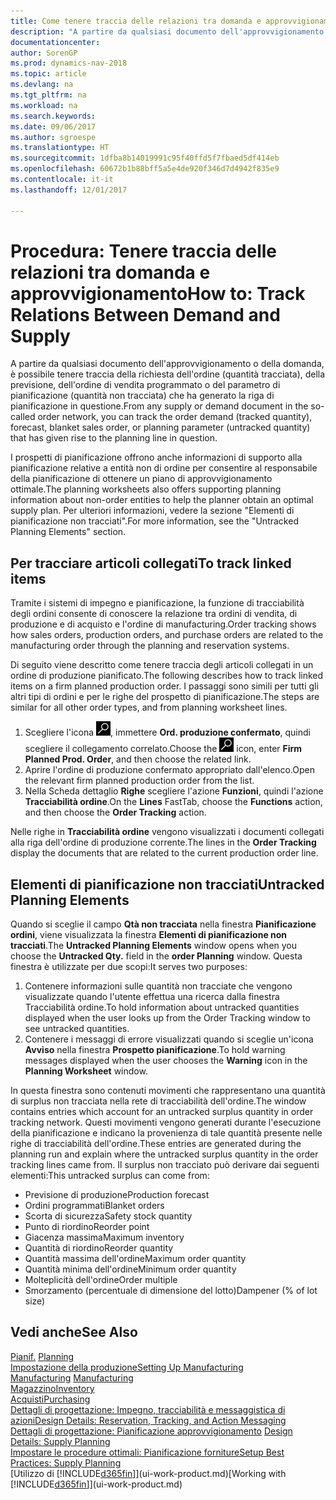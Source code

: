 ```yaml
---
title: Come tenere traccia delle relazioni tra domanda e approvvigionamento
description: "A partire da qualsiasi documento dell'approvvigionamento o della domanda, è possibile tenere traccia della richiesta dell'ordine (quantità tracciata), della previsione, dell'ordine di vendita programmato o del parametro di pianificazione (quantità non tracciata) che ha generato la riga di pianificazione in questione."
documentationcenter: 
author: SorenGP
ms.prod: dynamics-nav-2018
ms.topic: article
ms.devlang: na
ms.tgt_pltfrm: na
ms.workload: na
ms.search.keywords: 
ms.date: 09/06/2017
ms.author: sgroespe
ms.translationtype: HT
ms.sourcegitcommit: 1dfba8b14019991c95f40ffd5f7fbaed5df414eb
ms.openlocfilehash: 60672b1b88bff5a5e4de920f346d7d4942f835e9
ms.contentlocale: it-it
ms.lasthandoff: 12/01/2017

---
```

# <a name="how-to-track-relations-between-demand-and-supply"></a><span data-ttu-id="c3742-103">Procedura: Tenere traccia delle relazioni tra domanda e approvvigionamento</span><span class="sxs-lookup"><span data-stu-id="c3742-103">How to: Track Relations Between Demand and Supply</span></span>
<span data-ttu-id="c3742-104">A partire da qualsiasi documento dell'approvvigionamento o della domanda, è possibile tenere traccia della richiesta dell'ordine (quantità tracciata), della previsione, dell'ordine di vendita programmato o del parametro di pianificazione (quantità non tracciata) che ha generato la riga di pianificazione in questione.</span><span class="sxs-lookup"><span data-stu-id="c3742-104">From any supply or demand document in the so-called order network, you can track the order demand (tracked quantity), forecast, blanket sales order, or planning parameter (untracked quantity) that has given rise to the planning line in question.</span></span>

<span data-ttu-id="c3742-105">I prospetti di pianificazione offrono anche informazioni di supporto alla pianificazione relative a entità non di ordine per consentire al responsabile della pianificazione di ottenere un piano di approvvigionamento ottimale.</span><span class="sxs-lookup"><span data-stu-id="c3742-105">The planning worksheets also offers supporting planning information about non-order entities to help the planner obtain an optimal supply plan.</span></span> <span data-ttu-id="c3742-106">Per ulteriori informazioni, vedere la sezione "Elementi di pianificazione non tracciati".</span><span class="sxs-lookup"><span data-stu-id="c3742-106">For more information, see the "Untracked Planning Elements" section.</span></span>

## <a name="to-track-linked-items"></a><span data-ttu-id="c3742-107">Per tracciare articoli collegati</span><span class="sxs-lookup"><span data-stu-id="c3742-107">To track linked items</span></span>
<span data-ttu-id="c3742-108">Tramite i sistemi di impegno e pianificazione, la funzione di tracciabilità degli ordini consente di conoscere la relazione tra ordini di vendita, di produzione e di acquisto e l'ordine di manufacturing.</span><span class="sxs-lookup"><span data-stu-id="c3742-108">Order tracking shows how sales orders, production orders, and purchase orders are related to the manufacturing order through the planning and reservation systems.</span></span>

<span data-ttu-id="c3742-109">Di seguito viene descritto come tenere traccia degli articoli collegati in un ordine di produzione pianificato.</span><span class="sxs-lookup"><span data-stu-id="c3742-109">The following describes how to track linked items on a firm planned production order.</span></span> <span data-ttu-id="c3742-110">I passaggi sono simili per tutti gli altri tipi di ordini e per le righe del prospetto di pianificazione.</span><span class="sxs-lookup"><span data-stu-id="c3742-110">The steps are similar for all other order types, and from planning worksheet lines.</span></span>

1. <span data-ttu-id="c3742-111">Scegliere l'icona ![Cerca pagina o report](media/ui-search/search_small.png "icona Cerca pagina o report"), immettere **Ord. produzione confermato**, quindi scegliere il collegamento correlato.</span><span class="sxs-lookup"><span data-stu-id="c3742-111">Choose the ![Search for Page or Report](media/ui-search/search_small.png "Search for Page or Report icon") icon, enter **Firm Planned Prod. Order**, and then choose the related link.</span></span>
2. <span data-ttu-id="c3742-112">Aprire l'ordine di produzione confermato appropriato dall'elenco.</span><span class="sxs-lookup"><span data-stu-id="c3742-112">Open the relevant firm planned production order from the list.</span></span>
3. <span data-ttu-id="c3742-113">Nella Scheda dettaglio **Righe** scegliere l'azione **Funzioni**, quindi l'azione **Tracciabilità ordine**.</span><span class="sxs-lookup"><span data-stu-id="c3742-113">On the **Lines** FastTab, choose the **Functions** action, and then choose the **Order Tracking** action.</span></span>

<span data-ttu-id="c3742-114">Nelle righe in **Tracciabilità ordine** vengono visualizzati i documenti collegati alla riga dell'ordine di produzione corrente.</span><span class="sxs-lookup"><span data-stu-id="c3742-114">The lines in the **Order Tracking** display the documents that are related to the current production order line.</span></span>

## <a name="untracked-planning-elements"></a><span data-ttu-id="c3742-115">Elementi di pianificazione non tracciati</span><span class="sxs-lookup"><span data-stu-id="c3742-115">Untracked Planning Elements</span></span>
<span data-ttu-id="c3742-116">Quando si sceglie il campo **Qtà non tracciata** nella finestra **Pianificazione ordini**, viene visualizzata la finestra **Elementi di pianificazione non tracciati**.</span><span class="sxs-lookup"><span data-stu-id="c3742-116">The **Untracked Planning Elements** window opens when you choose the **Untracked Qty.** field in the **order Planning** window.</span></span> <span data-ttu-id="c3742-117">Questa finestra è utilizzate per due scopi:</span><span class="sxs-lookup"><span data-stu-id="c3742-117">It serves two purposes:</span></span>

1. <span data-ttu-id="c3742-118">Contenere informazioni sulle quantità non tracciate che vengono visualizzate quando l'utente effettua una ricerca dalla finestra Tracciabilità ordine.</span><span class="sxs-lookup"><span data-stu-id="c3742-118">To hold information about untracked quantities displayed when the user looks up from the Order Tracking window to see untracked quantities.</span></span>
2. <span data-ttu-id="c3742-119">Contenere i messaggi di errore visualizzati quando si sceglie un'icona **Avviso** nella finestra **Prospetto pianificazione**.</span><span class="sxs-lookup"><span data-stu-id="c3742-119">To hold warning messages displayed when the user chooses the **Warning** icon in the **Planning Worksheet** window.</span></span>

<span data-ttu-id="c3742-120">In questa finestra sono contenuti movimenti che rappresentano una quantità di surplus non tracciata nella rete di tracciabilità dell'ordine.</span><span class="sxs-lookup"><span data-stu-id="c3742-120">The window contains entries which account for an untracked surplus quantity in order tracking network.</span></span> <span data-ttu-id="c3742-121">Questi movimenti vengono generati durante l'esecuzione della pianificazione e indicano la provenienza di tale quantità presente nelle righe di tracciabilità dell'ordine.</span><span class="sxs-lookup"><span data-stu-id="c3742-121">These entries are generated during the planning run and explain where the untracked surplus quantity in the order tracking lines came from.</span></span> <span data-ttu-id="c3742-122">Il surplus non tracciato può derivare dai seguenti elementi:</span><span class="sxs-lookup"><span data-stu-id="c3742-122">This untracked surplus can come from:</span></span>

- <span data-ttu-id="c3742-123">Previsione di produzione</span><span class="sxs-lookup"><span data-stu-id="c3742-123">Production forecast</span></span>
- <span data-ttu-id="c3742-124">Ordini programmati</span><span class="sxs-lookup"><span data-stu-id="c3742-124">Blanket orders</span></span>
- <span data-ttu-id="c3742-125">Scorta di sicurezza</span><span class="sxs-lookup"><span data-stu-id="c3742-125">Safety stock quantity</span></span>
- <span data-ttu-id="c3742-126">Punto di riordino</span><span class="sxs-lookup"><span data-stu-id="c3742-126">Reorder point</span></span>
- <span data-ttu-id="c3742-127">Giacenza massima</span><span class="sxs-lookup"><span data-stu-id="c3742-127">Maximum inventory</span></span>
- <span data-ttu-id="c3742-128">Quantità di riordino</span><span class="sxs-lookup"><span data-stu-id="c3742-128">Reorder quantity</span></span>
- <span data-ttu-id="c3742-129">Quantità massima dell'ordine</span><span class="sxs-lookup"><span data-stu-id="c3742-129">Maximum order quantity</span></span>
- <span data-ttu-id="c3742-130">Quantità minima dell'ordine</span><span class="sxs-lookup"><span data-stu-id="c3742-130">Minimum order quantity</span></span>
- <span data-ttu-id="c3742-131">Molteplicità dell'ordine</span><span class="sxs-lookup"><span data-stu-id="c3742-131">Order multiple</span></span>
- <span data-ttu-id="c3742-132">Smorzamento (percentuale di dimensione del lotto)</span><span class="sxs-lookup"><span data-stu-id="c3742-132">Dampener (% of lot size)</span></span>

## <a name="see-also"></a><span data-ttu-id="c3742-133">Vedi anche</span><span class="sxs-lookup"><span data-stu-id="c3742-133">See Also</span></span>  
<span data-ttu-id="c3742-134">[Pianif.](production-planning.md) </span><span class="sxs-lookup"><span data-stu-id="c3742-134">[Planning](production-planning.md) </span></span>  
[<span data-ttu-id="c3742-135">Impostazione della produzione</span><span class="sxs-lookup"><span data-stu-id="c3742-135">Setting Up Manufacturing</span></span>](production-configure-production-processes.md)  
<span data-ttu-id="c3742-136">[Manufacturing](production-manage-manufacturing.md)  </span><span class="sxs-lookup"><span data-stu-id="c3742-136">[Manufacturing](production-manage-manufacturing.md)  </span></span>  
[<span data-ttu-id="c3742-137">Magazzino</span><span class="sxs-lookup"><span data-stu-id="c3742-137">Inventory</span></span>](inventory-manage-inventory.md)  
[<span data-ttu-id="c3742-138">Acquisti</span><span class="sxs-lookup"><span data-stu-id="c3742-138">Purchasing</span></span>](purchasing-manage-purchasing.md)  
[<span data-ttu-id="c3742-139">Dettagli di progettazione: Impegno, tracciabilità e messaggistica di azioni</span><span class="sxs-lookup"><span data-stu-id="c3742-139">Design Details: Reservation, Tracking, and Action Messaging</span></span>](design-details-reservation-order-tracking-and-action-messaging.md)  
<span data-ttu-id="c3742-140">[Dettagli di progettazione: Pianificazione approvvigionamento](design-details-supply-planning.md) </span><span class="sxs-lookup"><span data-stu-id="c3742-140">[Design Details: Supply Planning](design-details-supply-planning.md) </span></span>  
[<span data-ttu-id="c3742-141">Impostare le procedure ottimali: Pianificazione forniture</span><span class="sxs-lookup"><span data-stu-id="c3742-141">Setup Best Practices: Supply Planning</span></span>](setup-best-practices-supply-planning.md)  
<span data-ttu-id="c3742-142">[Utilizzo di [!INCLUDE[d365fin](includes/d365fin_md.md)]](ui-work-product.md)</span><span class="sxs-lookup"><span data-stu-id="c3742-142">[Working with [!INCLUDE[d365fin](includes/d365fin_md.md)]](ui-work-product.md)</span></span>

